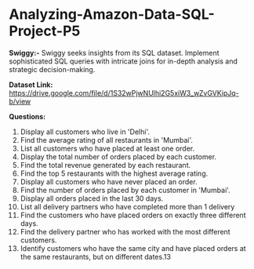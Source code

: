 # Analyzing-Amazon-Data-SQL-Project-P5

**Swiggy:-** Swiggy seeks insights from its SQL dataset. Implement sophisticated SQL queries with intricate joins for in-depth analysis and strategic decision-making.

**Dataset Link:** https://drive.google.com/file/d/1S32wPjwNUlhi2G5xiW3_wZvGVKipJq-b/view

**Questions:**

1. Display all customers who live in 'Delhi'.
2. Find the average rating of all restaurants in 'Mumbai'.
3. List all customers who have placed at least one order.
4. Display the total number of orders placed by each customer.
5. Find the total revenue generated by each restaurant.
6. Find the top 5 restaurants with the highest average rating.
7. Display all customers who have never placed an order.
8. Find the number of orders placed by each customer in 'Mumbai'.
9. Display all orders placed in the last 30 days.
10. List all delivery partners who have completed more than 1 delivery
11. Find the customers who have placed orders on exactly three different days.
12. Find the delivery partner who has worked with the most different customers.
13. Identify customers who have the same city and have placed orders at the same restaurants, but on different dates.13
